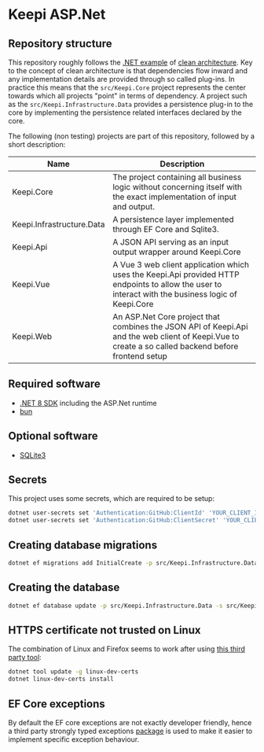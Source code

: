 # Keepi ASP.Net

## Repository structure

This repository roughly follows the [.NET example](https://devblogs.microsoft.com/ise/next-level-clean-architecture-boilerplate/) of [clean architecture](<https://en.wikipedia.org/wiki/Hexagonal_architecture_(software)>). Key to the concept of clean architecture is that dependencies flow inward and any implementation details are provided through so called plug-ins. In practice this means that the `src/Keepi.Core` project represents the center towards which all projects "point" in terms of dependency. A project such as the `src/Keepi.Infrastructure.Data` provides a persistence plug-in to the core by implementing the persistence related interfaces declared by the core.

The following (non testing) projects are part of this repository, followed by a short description:

| Name                      | Description                                                                                                                                         |
| ------------------------- | --------------------------------------------------------------------------------------------------------------------------------------------------- |
| Keepi.Core                | The project containing all business logic without concerning itself with the exact implementation of input and output.                              |
| Keepi.Infrastructure.Data | A persistence layer implemented through EF Core and Sqlite3.                                                                                        |
| Keepi.Api                 | A JSON API serving as an input output wrapper around Keepi.Core                                                                                     |
| Keepi.Vue                 | A Vue 3 web client application which uses the Keepi.Api provided HTTP endpoints to allow the user to interact with the business logic of Keepi.Core |
| Keepi.Web                 | An ASP.Net Core project that combines the JSON API of Keepi.Api and the web client of Keepi.Vue to create a so called backend before frontend setup |

## Required software

- [.NET 8 SDK](https://dotnet.microsoft.com/en-us/download/dotnet/8.0) including the ASP.Net runtime
- [bun](https://bun.sh/)

## Optional software

- [SQLite3](https://sqlite.org/)

## Secrets

This project uses some secrets, which are required to be setup:

```bash
dotnet user-secrets set 'Authentication:GitHub:ClientId' 'YOUR_CLIENT_ID' --project 'src/Keepi.Web/'
dotnet user-secrets set 'Authentication:GitHub:ClientSecret' 'YOUR_CLIENT_SECRET' --project 'src/Keepi.Web/'
```

## Creating database migrations

```bash
dotnet ef migrations add InitialCreate -p src/Keepi.Infrastructure.Data -s src/Keepi.Web
```

## Creating the database

```bash
dotnet ef database update -p src/Keepi.Infrastructure.Data -s src/Keepi.Web
```

## HTTPS certificate not trusted on Linux

The combination of Linux and Firefox seems to work after using [this third party tool](https://github.com/dotnet/aspnetcore/issues/32842#issuecomment-2206905474):

```bash
dotnet tool update -g linux-dev-certs
dotnet linux-dev-certs install
```

## EF Core exceptions

By default the EF core exceptions are not exactly developer friendly, hence a third party strongly typed exceptions [package](https://github.com/Giorgi/EntityFramework.Exceptions) is used to make it easier to implement specific exception behaviour.
